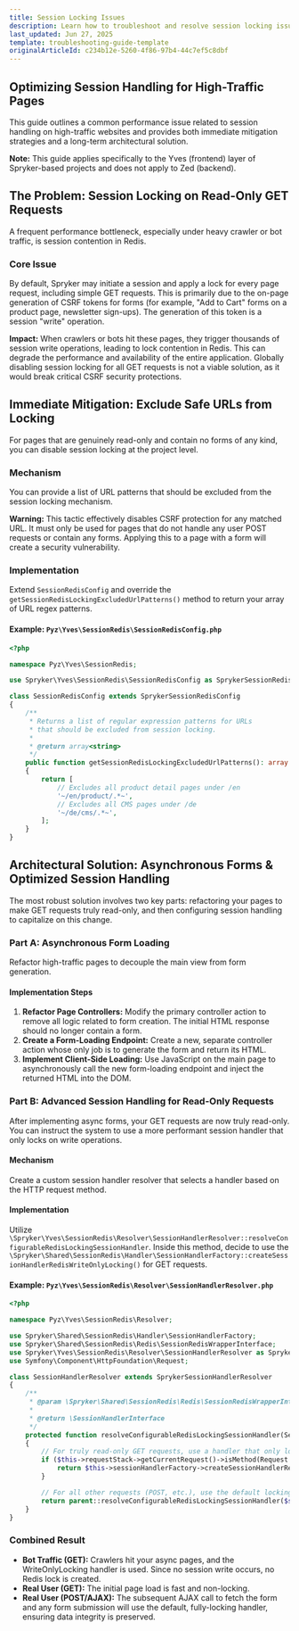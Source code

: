 ```yaml
---
title: Session Locking Issues
description: Learn how to troubleshoot and resolve session locking issues in Spryker-based projects.
last_updated: Jun 27, 2025
template: troubleshooting-guide-template
originalArticleId: c234b12e-5260-4f86-97b4-44c7ef5c8dbf
---
```


## Optimizing Session Handling for High-Traffic Pages

This guide outlines a common performance issue related to session handling on high-traffic websites and provides both immediate mitigation strategies and a long-term architectural solution.

**Note:** This guide applies specifically to the Yves (frontend) layer of Spryker-based projects and does not apply to Zed (backend).

## The Problem: Session Locking on Read-Only GET Requests

A frequent performance bottleneck, especially under heavy crawler or bot traffic, is session contention in Redis.

### Core Issue

By default, Spryker may initiate a session and apply a lock for every page request, including simple GET requests. This is primarily due to the on-page generation of CSRF tokens for forms (for example, "Add to Cart" forms on a product page, newsletter sign-ups). The generation of this token is a session "write" operation.

**Impact:** When crawlers or bots hit these pages, they trigger thousands of session write operations, leading to lock contention in Redis. This can degrade the performance and availability of the entire application. Globally disabling session locking for all GET requests is not a viable solution, as it would break critical CSRF security protections.

## Immediate Mitigation: Exclude Safe URLs from Locking

For pages that are genuinely read-only and contain no forms of any kind, you can disable session locking at the project level.

### Mechanism

You can provide a list of URL patterns that should be excluded from the session locking mechanism.

**Warning:** This tactic effectively disables CSRF protection for any matched URL. It must only be used for pages that do not handle any user POST requests or contain any forms. Applying this to a page with a form will create a security vulnerability.

### Implementation

Extend `SessionRedisConfig` and override the `getSessionRedisLockingExcludedUrlPatterns()` method to return your array of URL regex patterns.

#### Example: `Pyz\Yves\SessionRedis\SessionRedisConfig.php`

```php
<?php

namespace Pyz\Yves\SessionRedis;

use Spryker\Yves\SessionRedis\SessionRedisConfig as SprykerSessionRedisConfig;

class SessionRedisConfig extends SprykerSessionRedisConfig
{
    /**
     * Returns a list of regular expression patterns for URLs
     * that should be excluded from session locking.
     *
     * @return array<string>
     */
    public function getSessionRedisLockingExcludedUrlPatterns(): array
    {
        return [
            // Excludes all product detail pages under /en
            '~/en/product/.*~',
            // Excludes all CMS pages under /de
            '~/de/cms/.*~',
        ];
    }
}
```

## Architectural Solution: Asynchronous Forms & Optimized Session Handling

The most robust solution involves two key parts: refactoring your pages to make GET requests truly read-only, and then configuring session handling to capitalize on this change.

### Part A: Asynchronous Form Loading

Refactor high-traffic pages to decouple the main view from form generation.

#### Implementation Steps

1. **Refactor Page Controllers:** Modify the primary controller action to remove all logic related to form creation. The initial HTML response should no longer contain a form.
2. **Create a Form-Loading Endpoint:** Create a new, separate controller action whose only job is to generate the form and return its HTML.
3. **Implement Client-Side Loading:** Use JavaScript on the main page to asynchronously call the new form-loading endpoint and inject the returned HTML into the DOM.

### Part B: Advanced Session Handling for Read-Only Requests

After implementing async forms, your GET requests are now truly read-only. You can instruct the system to use a more performant session handler that only locks on write operations.

#### Mechanism

Create a custom session handler resolver that selects a handler based on the HTTP request method.

#### Implementation

Utilize `\Spryker\Yves\SessionRedis\Resolver\SessionHandlerResolver::resolveConfigurableRedisLockingSessionHandler`. Inside this method, decide to use the `\Spryker\Shared\SessionRedis\Handler\SessionHandlerFactory::createSessionHandlerRedisWriteOnlyLocking()` for GET requests.

#### Example: `Pyz\Yves\SessionRedis\Resolver\SessionHandlerResolver.php`

```php
<?php

namespace Pyz\Yves\SessionRedis\Resolver;

use Spryker\Shared\SessionRedis\Handler\SessionHandlerFactory;
use Spryker\Shared\SessionRedis\Redis\SessionRedisWrapperInterface;
use Spryker\Yves\SessionRedis\Resolver\SessionHandlerResolver as SprykerSessionHandlerResolver;
use Symfony\Component\HttpFoundation\Request;

class SessionHandlerResolver extends SprykerSessionHandlerResolver
{
    /**
     * @param \Spryker\Shared\SessionRedis\Redis\SessionRedisWrapperInterface $sessionRedisWrapper
     *
     * @return \SessionHandlerInterface
     */
    protected function resolveConfigurableRedisLockingSessionHandler(SessionRedisWrapperInterface $sessionRedisWrapper): \SessionHandlerInterface
    {
        // For truly read-only GET requests, use a handler that only locks on writes.
        if ($this->requestStack->getCurrentRequest()->isMethod(Request::METHOD_GET)) {
            return $this->sessionHandlerFactory->createSessionHandlerRedisWriteOnlyLocking($sessionRedisWrapper);
        }

        // For all other requests (POST, etc.), use the default locking handler.
        return parent::resolveConfigurableRedisLockingSessionHandler($sessionRedisWrapper);
    }
}
```

### Combined Result

- **Bot Traffic (GET):** Crawlers hit your async pages, and the WriteOnlyLocking handler is used. Since no session write occurs, no Redis lock is created.
- **Real User (GET):** The initial page load is fast and non-locking.
- **Real User (POST/AJAX):** The subsequent AJAX call to fetch the form and any form submission will use the default, fully-locking handler, ensuring data integrity is preserved.
